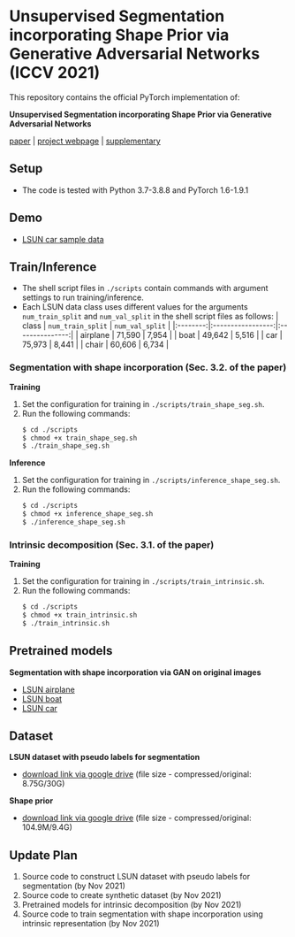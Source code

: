 # Unsupervised Segmentation incorporating Shape Prior via Generative Adversarial Networks (ICCV 2021)

This repository contains the official PyTorch implementation of:

**Unsupervised Segmentation incorporating Shape Prior
via Generative Adversarial Networks**

[paper](https://openaccess.thecvf.com/content/ICCV2021/papers/Kim_Unsupervised_Segmentation_Incorporating_Shape_Prior_via_Generative_Adversarial_Networks_ICCV_2021_paper.pdf) | [project webpage](https://dahyedahye.github.io/shape-gan-seg/) | [supplementary](https://drive.google.com/file/d/1p-Ej0vqYA6hb8ciumQcMosNdW4wkYne6/view?usp=sharing)

## Setup
* The code is tested with Python 3.7-3.8.8 and PyTorch 1.6-1.9.1
  
## Demo
* [LSUN car sample data](https://github.com/dahyedahye/shape-gan-seg/blob/main/demo_shape_seg.ipynb)
## Train/Inference
* The shell script files in `./scripts` contain commands with argument settings to run training/inference.
* Each LSUN data class uses different values for the arguments `num_train_split` and `num_val_split` in the shell script files as follows:
  | class    | `num_train_split` | `num_val_split` |
  |:--------:|:-----------------:|:---------------:|
  | airplane | 71,590            | 7,954           |
  | boat     | 49,642            | 5,516           |
  | car      | 75,973            | 8,441           |
  | chair    | 60,606            | 6,734           |
### Segmentation with shape incorporation (Sec. 3.2. of the paper)
**Training**
1. Set the configuration for training in `./scripts/train_shape_seg.sh`.
2. Run the following commands:
      ```bash
      $ cd ./scripts
      $ chmod +x train_shape_seg.sh
      $ ./train_shape_seg.sh
      ```
**Inference**
1. Set the configuration for training in `./scripts/inference_shape_seg.sh`.
2. Run the following commands:
     ```bash
     $ cd ./scripts
     $ chmod +x inference_shape_seg.sh
     $ ./inference_shape_seg.sh
     ```
### Intrinsic decomposition (Sec. 3.1. of the paper)
**Training**
1. Set the configuration for training in `./scripts/train_intrinsic.sh`.
2. Run the following commands:
     ```bash
     $ cd ./scripts
     $ chmod +x train_intrinsic.sh
     $ ./train_intrinsic.sh
     ```
## Pretrained models
**Segmentation with shape incorporation via GAN on original images**
  * [LSUN airplane](https://github.com/dahyedahye/shape-gan-seg/blob/main/pretrained/lsun/shape_seg/lsun_airplane/trained_model_by_best_val_iou.pth)
  * [LSUN boat](https://github.com/dahyedahye/shape-gan-seg/blob/main/pretrained/lsun/shape_seg/lsun_boat/trained_model_by_best_val_iou.pth)
  * [LSUN car](https://github.com/dahyedahye/shape-gan-seg/blob/main/pretrained/lsun/shape_seg/lsun_car/trained_model_by_best_val_iou.pth)
## Dataset
**LSUN dataset with pseudo labels for segmentation**
  * [download link via google drive](https://drive.google.com/file/d/1y_b0DIrECcNTrUgi-YoHyn0901bmyimK/view?usp=sharing) (file size - compressed/original: 8.75G/30G)

**Shape prior**
  * [download link via google drive](https://drive.google.com/file/d/1kVlhiqyE-GnoZRYDYYkyF8FHcehFUtmG/view?usp=sharing) (file size - compressed/original: 104.9M/9.4G)
  
## Update Plan
1. Source code to construct LSUN dataset with pseudo labels for segmentation (by Nov 2021)
2. Source code to create synthetic dataset (by Nov 2021)
3. Pretrained models for intrinsic decomposition (by Nov 2021)
4. Source code to train segmentation with shape incorporation using intrinsic representation (by Nov 2021)